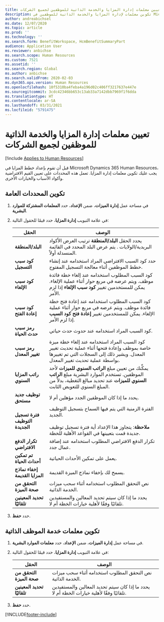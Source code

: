 ```yaml
---
title: تعيين معلمات إدارة المزايا والخدمة الذاتية للموظفين لجميع الشركات
description: تكوين معلمات لإدارة المزايا والخدمة الذاتية للموظفين في Microsoft Dynamics 365 Human Resources.
author: andreabichsel
ms.date: 12/07/2020
ms.topic: article
ms.prod: ''
ms.technology: ''
ms.search.form: BenefitWorkspace, HcmBenefitSummaryPart
audience: Application User
ms.reviewer: anbichse
ms.search.scope: Human Resources
ms.custom: 7521
ms.assetid: ''
ms.search.region: Global
ms.author: anbichse
ms.search.validFrom: 2020-02-03
ms.dyn365.ops.version: Human Resources
ms.openlocfilehash: 10f5310ba4feba4a196d02c406ff3217637e447e
ms.sourcegitcommit: 3cdc42346bb653c13ab33a7142dbb7969f1f6dda
ms.translationtype: HT
ms.contentlocale: ar-SA
ms.lasthandoff: 03/31/2021
ms.locfileid: "5791475"
---
```

# <a name="set-benefits-management-and-employee-self-service-parameters-for-all-companies"></a>تعيين معلمات إدارة المزايا والخدمة الذاتية للموظفين لجميع الشركات

[!include [Applies to Human Resources](../includes/applies-to-hr.md)]

قبل أن تقوم بإعداد خطط المزايا في Microsoft Dynamics 365 Human Resources، يجب عليك تكوين معلمات إدارة المزايا. تعمل هذه المحددات على تعيين القيم الافتراضية وأكواد الأسباب والخيارات الأخرى. 

## <a name="configure-general-parameters"></a>تكوين المحددات العامة

1. في مساحة عمل **إدارة الميزات**، ضمن **الإعداد**، حدد **المعلمات المشتركة للموارد البشرية**.

2. في علامة التبويب **إدارة المزايا**، حدد قيمًا للحقول التالية:

   | الحقل | الوصف |
   | --- | --- |
   | **البلد/المنطقة** | يحدد الحقل **البلد/المنطقة** ترتيب العرض الأكواد البريدية/الولايات . يتم عرض البلد المحدد في القائمة المنسدلة أولاً. |
   | **كود سبب التسجيل** | حدد كود السبب الافتراضي المراد استخدامه عند إنشاء خطط الموظفين أثناء معالجة التسجيل المفتوح. |
   | **كود سبب الإلغاء** | كود السبب المطلوب استخدامه عند إلغاء خطة فائدة موظف. ويتم عرضه في مربع حوار أثناء عملية الإلغاء. يمكن للمستخدمين تغيير **كود سبب الإلغاء** إذا لزم الأمر. |
   | **كود سبب إعادة الفتح** | كود السبب المطلوب استخدامه عند إعادة فتح خطة فائدة موظف. ويتم عرضه في مربع حوار أثناء عملية الإلغاء. يمكن للمستخدمين تغيير **إعادة فتح كود السبب** إذا لزم الأمر. | 
   | **رمز سبب حدث الحياة** | كود السبب المراد استخدامه عند حدوث حدث حياتي. |
   | **رمز سبب تغيير المعدل** | كود السبب المراد استخدامه عند إلغاء خطة ميزة خاصة بموظف وإعادة فتحها أثناء عملية تحديث تغيير المعدل. ويشير ذلك إلى السجلات التي تم تغييرها بواسطة عملية تحديث تغيير المعدل. |
   | **راتب المزايا السنوي** | يمكِّنك من تعيين مبلغ **الراتب السنوي للميزات** لأحد الموظفين. تستخدم الموارد البشرية مبلغ **الراتب السنوي للميزات** عند تحديد مبالغ التغطية، بدلاً من المبلغ السنوي للتعويض الثابت. |
   | **توظيف جديد مستحق** | يحدد ما إذا كان الموظفين الجدد مؤهلين أم لا. |
   | **فترة تسجيل التوظيف الجديدة** | الفترة الزمنية التي يتم فيها السماح بتسجيل التوظيف الجديد.</br></br>**ملاحظة**: يتجاوز هذا الإعداد أية فترة تسجيل توظيف جديدة قمت بتعيينها في القواعد الأهلية للخطة. |
   | **تكرار الدفع الافتراضي** | تكرار الدفع الافتراضي المطلوب استخدامه عند إضافة عمال جدد. |
   | **تم تمكين أحداث الحياة** | يعمل على تمكين الأحداث الحياتية. |
   | **إخفاء نماذج المزايا القديمة** | يسمح لك بإخفاء نماذج الميزة القديمة. |
   | **التحقق من صحة الميزة** | نص التحقق المطلوب استخدامه أثناء سحب ميزات الخدمة الذاتية. |
   | **تحديد المعينين تلقائيًا** | يحدد ما إذا كان سيتم تحديد المعالين والمستفيدين تلقائيًا وفقًا لأهلية خيارات الخطة أم لا. |

3. حدد **حفظ**.

## <a name="configure-employee-self-service-parameters"></a>تكوين معلمات خدمة الموظف الذاتية

1. في مساحة عمل **إدارة الميزات**، ضمن **الإعداد**، حدد **معلمات الموارد البشرية**.

2. في علامة التبويب **إدارة المزايا**، حدد قيمًا للحقول التالية:

   | الحقل | الوصف |
   | --- | --- |
   | **التحقق من صحة الميزة** | نص التحقق المطلوب استخدامه أثناء سحب ميزات الخدمة الذاتية. |
   | **تحديد المعينين تلقائيًا** | يحدد ما إذا كان سيتم تحديد المعالين والمستفيدين تلقائيًا وفقًا لأهلية خيارات الخطة أم لا. |

3. حدد **حفظ**.




[!INCLUDE[footer-include](../includes/footer-banner.md)]